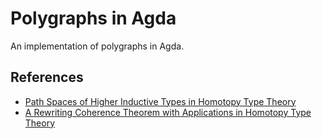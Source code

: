 # Polygraphs in Agda

An implementation of polygraphs in Agda.

## References

- [Path Spaces of Higher Inductive Types in Homotopy Type
  Theory](https://arxiv.org/abs/1901.06022)
- [A Rewriting Coherence Theorem with Applications in Homotopy Type
  Theory](https://arxiv.org/abs/2107.01594)
